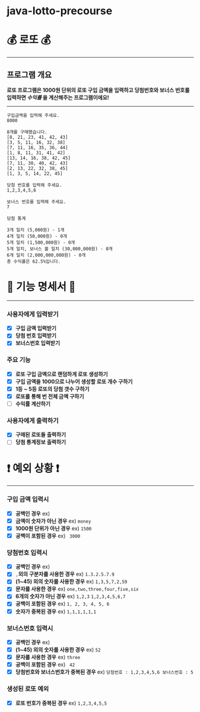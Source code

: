 # java-lotto-precourse

#  💰 로또 💰 

***
## 프로그램 개요
**로또 프로그램은 1000원 단위의 로또 구입 금액을 입력하고 당첨번호와 보너스 번호를 입력하면 *수익률* 을 계산해주는 프로그램이에요!**

***

```
구입금액을 입력해 주세요.
8000

8개를 구매했습니다.
[8, 21, 23, 41, 42, 43]
[3, 5, 11, 16, 32, 38]
[7, 11, 16, 35, 36, 44]
[1, 8, 11, 31, 41, 42]
[13, 14, 16, 38, 42, 45]
[7, 11, 30, 40, 42, 43]
[2, 13, 22, 32, 38, 45]
[1, 3, 5, 14, 22, 45]

당첨 번호를 입력해 주세요.
1,2,3,4,5,6

보너스 번호를 입력해 주세요.
7

당첨 통계

3개 일치 (5,000원) - 1개
4개 일치 (50,000원) - 0개
5개 일치 (1,500,000원) - 0개
5개 일치, 보너스 볼 일치 (30,000,000원) - 0개
6개 일치 (2,000,000,000원) - 0개
총 수익률은 62.5%입니다.
```

# 📜 기능 명세서 📜

***

### 사용자에게 입력받기
- [x] **구입 금액 입력받기**
- [x] **당첨 번호 입력받기**
- [x] **보너스번호 입력받기**

### 주요 기능
- [x] **로또 구입 금액으로 랜덤하게 로또 생성하기**
- [x] **구입 금액을 1000으로 나누어 생성할 로또 개수 구하기**
- [x] **1등 ~ 5등 로또의 당첨 갯수 구하기**
- [x] **로또를 통해 번 전체 금액 구하기**
- [ ] **수익률 계산하기**

### 사용자에게 출력하기
- [x] **구매된 로또들 출력하기**
- [ ] **당첨 통계정보 출력하기**

# ❗️ 예외 상황 ❗

***

### 구입 금액 입력시
- [x] **공백인 경우** ex) ` `
- [x] **금액이 숫자가 아닌 경우** ex) `money`
- [x] **1000원 단위가 아닌 경우** ex) `1500`
- [x] **공백이 포함된 경우** ex) ` 3000`

### 당첨번호 입력시
- [x] **공백인 경우** ex) ` `
- [x] `,`**외의 구분자를 사용한 경우** ex) `1.3.2.5.7.9`
- [x] **(1~45) 외의 숫자를 사용한 경우** ex) `1,3,5,7,2,59`
- [x] **문자를 사용한 경우** ex) `one,two,three,four,five,six`
- [x] **6개의 숫자가 아닌 경우** ex) `1,2,3` `1,2,3,4,5,6,7`
- [x] **공백이 포함된 경우** ex) `1, 2, 3, 4, 5, 6`
- [x] **숫자가 중복된 경우** ex) `1,1,1,1,1,1`

### 보너스번호 입력시
- [x] **공백인 경우** ex) ` `
- [x] **(1~45) 외의 숫자를 사용한 경우** ex) `52`
- [x] **문자를 사용한 경우** ex) `three`
- [x] **공백이 포함된 경우** ex) ` 42`
- [x] **당첨번호와 보너스번호가 중복된 경우** ex) `당첨번호 : 1,2,3,4,5,6 보너스번호 : 5`

### 생성된 로또 예외
- [x] **로또 번호가 중복된 경우** ex) `1,2,3,4,5,5`